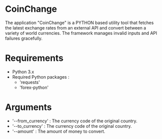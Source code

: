 # CoinChange
The application "CoinChange" is a PYTHON based utility tool that fetches the latest exchange rates from an external API and convert between a variety of world currencies.
The framework manages invalid inputs and API failures gracefully.

# Requirements
* Python 3.x
* Required Python packages :
    * 'requests'
    * 'forex-python'

# Arguments
* '--from_currency' : The currency code of the original country.
* '--to_currency' : The currency code of the original country.
* '--amount' : The amount of money to convert.
